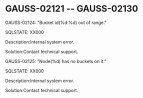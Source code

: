 # GAUSS-02121 -- GAUSS-02130<a name="EN-US_TOPIC_0302073087"></a>

GAUSS-02124: "Bucket id\(%d:%d\) out of range."

SQLSTATE: XX000

Description:Internal system error.

Solution:Contact technical support.

GAUSS-02125: "Node\(%d\) has no buckets on it."

SQLSTATE: XX000

Description:Internal system error.

Solution:Contact technical support.

